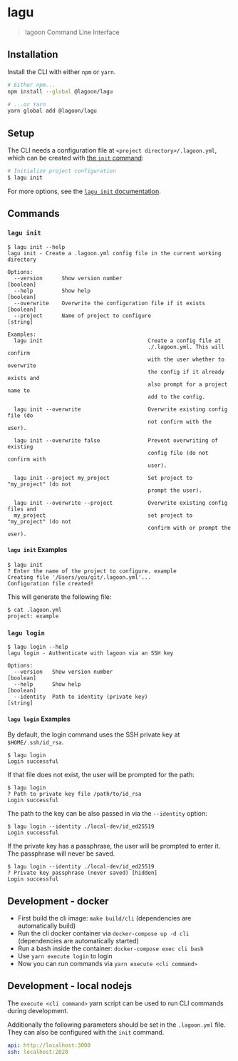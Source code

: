 # lagu

> lagoon Command Line Interface

## Installation

Install the CLI with either `npm` or `yarn`.

```bash
# Either npm...
npm install --global @lagoon/lagu

# ...or Yarn
yarn global add @lagoon/lagu
```

## Setup

The CLI needs a configuration file at `<project directory>/.lagoon.yml`, which can be created with [the `init` command](cli.md#lagu-init):

```bash
# Initialize project configuration
$ lagu init
```

For more options, see the [`lagu init` documentation](cli.md#lagu-init).

## Commands

### `lagu init`

```text
$ lagu init --help
lagu init - Create a .lagoon.yml config file in the current working directory

Options:
  --version      Show version number                                   [boolean]
  --help         Show help                                             [boolean]
  --overwrite    Overwrite the configuration file if it exists         [boolean]
  --project      Name of project to configure                           [string]

Examples:
  lagu init                                 Create a config file at
                                            ./.lagoon.yml. This will confirm
                                            with the user whether to overwrite
                                            the config if it already exists and
                                            also prompt for a project name to
                                            add to the config.

  lagu init --overwrite                     Overwrite existing config file (do
                                            not confirm with the user).

  lagu init --overwrite false               Prevent overwriting of existing
                                            config file (do not confirm with
                                            user).

  lagu init --project my_project            Set project to "my_project" (do not
                                            prompt the user).

  lagu init --overwrite --project           Overwrite existing config files and
  my_project                                set project to "my_project" (do not
                                            confirm with or prompt the user).
```

#### `lagu init` Examples

```text
$ lagu init
? Enter the name of the project to configure. example
Creating file '/Users/you/git/.lagoon.yml'...
Configuration file created!
```

This will generate the following file:

```text
$ cat .lagoon.yml
project: example
```

### `lagu login`

```text
$ lagu login --help
lagu login - Authenticate with lagoon via an SSH key

Options:
  --version   Show version number                                  [boolean]
  --help      Show help                                            [boolean]
  --identity  Path to identity (private key)                        [string]
```

#### `lagu login` Examples

By default, the login command uses the SSH private key at `$HOME/.ssh/id_rsa`.

```text
$ lagu login
Login successful
```

If that file does not exist, the user will be prompted for the path:

```text
$ lagu login
? Path to private key file /path/to/id_rsa
Login successful
```

The path to the key can be also passed in via the `--identity` option:

```text
$ lagu login --identity ./local-dev/id_ed25519
Login successful
```

If the private key has a passphrase, the user will be prompted to enter it. The passphrase will never be saved.

```text
$ lagu login --identity ./local-dev/id_ed25519
? Private key passphrase (never saved) [hidden]
Login successful
```

## Development - docker

* First build the cli image: `make build/cli` \(dependencies are automatically build\)
* Run the cli docker container via `docker-compose up -d cli` \(dependencies are automatically started\)
* Run a bash inside the container: `docker-compose exec cli bash`
* Use `yarn execute login` to login
* Now you can run commands via `yarn execute <cli command>`

## Development - local nodejs

The `execute <cli command>` yarn script can be used to run CLI commands during development.

Additionally the following parameters should be set in the `.lagoon.yml` file. They can also be configured with the `init` command.

```yaml
api: http://localhost:3000
ssh: localhost:2020
```

